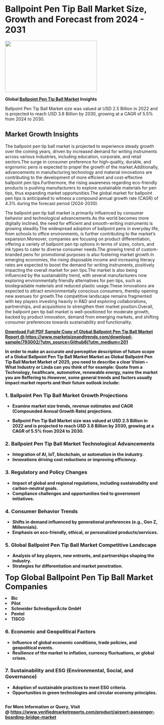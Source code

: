 <H1>Ballpoint Pen Tip Ball Market Size, Growth and Forecast from 2024 - 2031</H1><img class="aligncenter size-medium wp-image-584254" src="https://thirdeyenews.in/wp-content/uploads/2024/09/Global-Market-Research-300x168.jpeg" alt="" width="300" height="168" /><p><strong>Global&nbsp;<a href="https://www.marketsizeandtrends.com/download-sample/793002/?utm_source=Github8j?utm_medium=201">Ballpoint Pen Tip Ball Market</a> Insights</strong></p><p>Ballpoint Pen Tip Ball Market size was valued at USD 2.5 Billion in 2022 and is projected to reach USD 3.8 Billion by 2030, growing at a CAGR of 5.5% from 2024 to 2030.</p><p><h2>Market Growth Insights</h2> <p>The ballpoint pen tip ball market is projected to experience steady growth over the coming years, driven by increased demand for writing instruments across various industries, including education, corporate, and retail sectors.The surge in consumer preference for high-quality, durable, and ergonomic pens is expected to propel the growth of the market.Additionally, advancements in manufacturing technology and material innovations are contributing to the development of more efficient and cost-effective ballpoint pen tips.Furthermore, the rising awareness regarding eco-friendly products is pushing manufacturers to explore sustainable materials for pen tips, thus expanding market opportunities.The global market for ballpoint pen tips is anticipated to witness a compound annual growth rate (CAGR) of 4.3% during the forecast period (2024-2030).</p> <p><strong><a href="#"></a></strong></p> <p>The ballpoint pen tip ball market is primarily influenced by consumer behavior and technological advancements.As the world becomes more digitally inclined, the need for efficient and smooth-writing instruments is growing steadily.The widespread adoption of ballpoint pens in everyday life, from schools to office environments, is further contributing to the market’s expansion.Moreover, companies are focusing on product differentiation, offering a variety of ballpoint pen tip options in terms of sizes, colors, and ink types to cater to diverse consumer needs.The growing trend of custom-branded pens for promotional purposes is also fostering market growth.In emerging economies, the rising disposable income and increasing literacy rates are expected to boost the demand for writing instruments, positively impacting the overall market for pen tips.The market is also being influenced by the sustainability trend, with several manufacturers now exploring environmentally friendly alternatives for pen tips, such as biodegradable materials and reduced plastic usage.These innovations are expected to attract environmentally conscious consumers, thereby opening new avenues for growth.The competitive landscape remains fragmented with key players investing heavily in R&D and exploring collaborations, partnerships, and acquisitions to strengthen their market position.Overall, the ballpoint pen tip ball market is well-positioned for moderate growth, backed by product innovation, demand from emerging markets, and shifting consumer preferences towards sustainability and functionality.</p> <p><strong><a href="#"></p><p><span class=""><strong>Download Full PDF Sample Copy of Global Ballpoint Pen Tip Ball Market Report</strong> @ <a href="https://www.marketsizeandtrends.com/download-sample/793002/?utm_source=Github8j?utm_medium=201" target="_blank">https://www.marketsizeandtrends.com/download-sample/793002/?utm_source=Github8j?utm_medium=201</a></span></p><p>In order to make an accurate and perceptive description of future scope of a Global&nbsp;Ballpoint Pen Tip Ball Market Market as Global&nbsp;Ballpoint Pen Tip Ball Market Market of 2025, you need to describe a clear Vision &ndash; What Industry or Linda can you think of for example: Quote from a Technology, healthcare, automotive, renewable energy, name the market you are Reffering to.However, some general trends and factors usually impact market reports and their future outlook include:</p><h3>1.&nbsp;<strong>Ballpoint Pen Tip Ball Market Growth Projections</strong></h3><ul><li>Examine market size trends, revenue estimates and CAGR (Compounded Annual Growth Rate) projections.</li><li><p>Ballpoint Pen Tip Ball Market size was valued at USD 2.5 Billion in 2022 and is projected to reach USD 3.8 Billion by 2030, growing at a CAGR of 5.5% from 2024 to 2030.</p></li></ul><h3>2.&nbsp;<strong>Ballpoint Pen Tip Ball Market Technological Advancements</strong></h3><ul><li>Integration of AI, IoT, blockchain, or automation in the industry.</li><li>Innovations driving cost reductions or improving efficiency.</li></ul><h3>3.&nbsp;<strong>Regulatory and Policy Changes</strong></h3><ul><li>Impact of global and regional regulations, including sustainability and carbon-neutral goals.</li><li>Compliance challenges and opportunities tied to government initiatives.</li></ul><h3>4.&nbsp;<strong>Consumer Behavior Trends</strong></h3><ul><li>Shifts in demand influenced by generational preferences (e.g., Gen Z, Millennials).</li><li>Emphasis on eco-friendly, ethical, or personalized products/services.</li></ul><h3>5.&nbsp;<strong>Global Ballpoint Pen Tip Ball Market Competitive Landscape</strong></h3><ul><li>Analysis of key players, new entrants, and partnerships shaping the industry.</li><li>Strategies for differentiation and market penetration.</li></ul><p data-pm-slice="1 1 []"><span style="color: inherit; font-family: inherit; font-size: 25px;">Top Global Ballpoint Pen Tip Ball Market Companies</span></p><div class="" data-test-id=""><p><li>Bic</li><li> Pilot</li><li> Schneider SchreibgerÃ¤te GmbH</li><li> Pentel</li><li> TISCO</li></p></div><h3>6.&nbsp;<strong>Economic and Geopolitical Factors</strong></h3><ul><li>Influence of global economic conditions, trade policies, and geopolitical events.</li><li>Resilience of the market to inflation, currency fluctuations, or global crises.</li></ul><h3>7.&nbsp;<strong>Sustainability and ESG (Environmental, Social, and Governance)</strong></h3><ul><li>Adoption of sustainable practices to meet ESG criteria.</li><li>Opportunities in green technologies and circular economy principles.</li></ul><h2><strong style="font-size: 14px;">For More Information or Query, Visit @&nbsp;</strong><a style="background-color: #ffffff; font-size: 14px;" href="https://www.marketsizeandtrends.com/report/ballpoint-pen-tip-ball-market/" target="_blank">https://www.verifiedmarketreports.com/product/airport-passenger-boarding-bridge-market</a></h2>